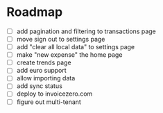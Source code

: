 # Roadmap
- [ ] add pagination and filtering to transactions page
- [ ] move sign out to settings page
- [ ] add "clear all local data" to settings page
- [ ] make "new expense" the home page
- [ ] create trends page
- [ ] add euro support
- [ ] allow importing data
- [ ] add sync status
- [ ] deploy to invoicezero.com
- [ ] figure out multi-tenant
